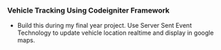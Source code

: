 ### Vehicle Tracking Using Codeigniter Framework

- Build this during my final year project. Use Server Sent Event Technology to update
vehicle location realtime and display in google maps.